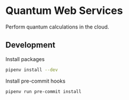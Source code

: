 # Quantum Web Services
Perform quantum calculations in the cloud.

## Development

Install packages
```sh
pipenv install --dev
```

Install pre-commit hooks
```sh
pipenv run pre-commit install
```
